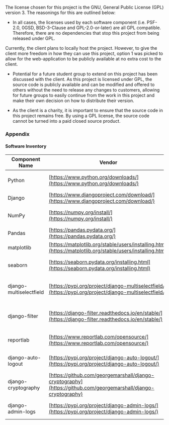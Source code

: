 The license chosen for this project is the GNU, General Public License (GPL) version 3. The reasonings for this are outlined below:

*  In all cases, the licenses used by each software component (i.e. PSF-2.0, 0GSD, BSD-3-Clause and GPL-2.0-or-later) are all GPL compatible. Therefore, there are no dependencies that stop this project from being released under GPL.

Currently, the client plans to locally host the project. However, to give the client more freedom in how they can use this project, option 1 was picked to allow for the web-application to be publicly available at no extra cost to the client.

* Potential for a future student group to extend on this project has been discussed with the client. As this project is licensed under GPL, the source code is publicly available and can be modified and offered to others without the need to release any changes to customers, allowing for future groups to easily continue from the work in this project and make their own decision on how to distribute their version.
  
* As the client is a charity, it is important to ensure that the source code in this project remains free. By using a GPL license, the source code cannot be turned into a paid closed source product.
<h3>Appendix</h3>
<h4>Software Inventory</h4>

| Component Name           | Vendor                                                                                            | Version | End of Life   | License (SPDX)   | License Model   | Dependency Type       | Additional Notes                        |
|--------------------------|---------------------------------------------------------------------------------------------------|---------|---------------|------------------|-----------------|-----------------------|-----------------------------------------|
| Python                   | [https://www.python.org/downloads/](https://www.python.org/downloads/)                            | 3.9     | 05/10/2025    | PSF-2.0 and 0BSD | Perpetual, Free | Development & Runtime | Duel license                            |
| Django                   | [https://www.djangoproject.com/download/](https://www.djangoproject.com/download/)                | 4.2     | 01/04/2026    | BSD-3-Clause     | Perpetual, Free | Development & Runtime |                                         |
| NumPy                    | [https://numpy.org/install/](https://numpy.org/install/)                                          | 1.26    | 17/09/2025    | BSD-3-Clause     | Perpetual, Free | Development & Runtime | Requires python 3.9.x or newer          |
| Pandas                   | [https://pandas.pydata.org/](https://pandas.pydata.org/)                                          | 2.1.2   | Not specified | BSD-3-Clause     | Perpetual, Free | Development & Runtime |                                         |
| matplotlib               | [https://matplotlib.org/stable/users/installing.html](https://matplotlib.org/stable/users/installing.html) | 3.6.3   | Not specified | BSD-3-Clause | Perpetual, Free | Development & Runtime | Visualization library                  |
| seaborn                  | [https://seaborn.pydata.org/installing.html](https://seaborn.pydata.org/installing.html)          | 0.13.2  | Not specified | BSD-3-Clause     | Perpetual, Free | Development & Runtime | Statistical data visualization         |
| django-multiselectfield  | [https://pypi.org/project/django-multiselectfield/](https://pypi.org/project/django-multiselectfield/) | 0.1.12  | Not specified | LGPL-3  | Perpetual, Free | Development           | Enhances Django's multiple choice field |
| django-filter            | [https://django-filter.readthedocs.io/en/stable/](https://django-filter.readthedocs.io/en/stable/) | 23.5    | Not specified | Not specified  | Perpetual, Free | Development           | Dynamic queryset filtering for Django   |
| reportlab                | [https://www.reportlab.com/opensource/](https://www.reportlab.com/opensource/)                    | 4.1.0   | Not specified | BSD              | Perpetual, Free | Development           | PDF generation in Python               |
| django-auto-logout       |[https://pypi.org/project/django-auto-logout/](https://pypi.org/project/django-auto-logout/) | 0.5.1   | Not specified | MIT     | Perpetual, Free | Development           | Auto logout for Django apps            |
| django-cryptography      | [https://github.com/georgemarshall/django-cryptography](https://github.com/georgemarshall/django-cryptography) | 1.1     | Not specified | BSD-3-Clause     | Perpetual, Free | Development           | Encryption fields for Django models    |
| django-admin-logs        | [https://pypi.org/project/django-admin-logs/](https://pypi.org/project/django-admin-logs/)   | 1.2.0   | Not specified | MIT     | Perpetual, Free | Development           | Admin action logs for Django           |
